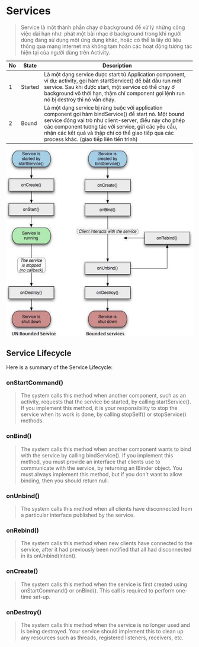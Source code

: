 # Services

> Service là một thành phần chạy ở background để xử lý những công việc dài hạn như: phát một bài nhạc ở background trong khi người dùng đang sử dụng một ứng dụng khác, hoặc có thể là lấy dữ liệu thông qua mạng internet mà không tạm hoãn các hoạt động tương tác hiện tại của người dùng trên Activity.

| No | State | Description |
|----|---------|-------------|
| 1 | Started | Là một dạng service được start từ Application component, ví dụ: activity, gọi hàm startService() để bắt đầu run một service. Sau khi được start, một service có thể chạy ở background vô thời hạn, thậm chí component gọi lệnh run nó bị destroy thì nó vẫn chạy. |
| 2 | Bound | Là một dạng service bị ràng buộc với application component gọi hàm bindService() để start nó. Một bound service đóng vai trò như client-server, điều này cho phép các component tương tác với service, gửi các yêu cầu, nhận các kết quả và thập chí có thể giao tiếp qua các process khác. (giao tiếp liên tiến trình)

![service-lifecycle](./images/services-lifecycle.jpg "Activity lifecycle")

## Service Lifecycle

Here is a summary of the Service Lifecycle:

### onStartCommand()

> The system calls this method when another component, such as an activity, requests that the service be started, by calling startService(). If you implement this method, it is your responsibility to stop the service when its work is done, by calling stopSelf() or stopService() methods.

### onBind()

> The system calls this method when another component wants to bind with the service by calling bindService(). If you implement this method, you must provide an interface that clients use to communicate with the service, by returning an IBinder object. You must always implement this method, but if you don't want to allow binding, then you should return null.

### onUnbind()

> The system calls this method when all clients have disconnected from a particular interface published by the service.

### onRebind()

> The system calls this method when new clients have connected to the service, after it had previously been notified that all had disconnected in its onUnbind(Intent).

### onCreate()

> The system calls this method when the service is first created using onStartCommand() or onBind(). This call is required to perform one-time set-up.

### onDestroy()

> The system calls this method when the service is no longer used and is being destroyed. Your service should implement this to clean up any resources such as threads, registered listeners, receivers, etc.
